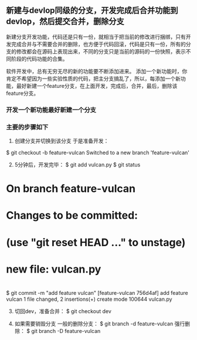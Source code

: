 
## 新建与devlop同级的分支，开发完成后合并功能到devlop，然后提交合并，删除分支

新建分支开发功能，代码还是只有一份，就相当于把当前的修改进行捆绑，只有开发完成合并与不需要合并的删除，也方便于代码回滚，代码是只有一份，所有的分支的修改都会在源码上表现出来，不同的分支只是当前的源码的一份快照，表示不同阶段的代码功能的合集。


软件开发中，总有无穷无尽的新的功能要不断添加进来。
添加一个新功能时，你肯定不希望因为一些实验性质的代码，把主分支搞乱了，所以，每添加一个新功能，最好新建一个feature分支，在上面开发，完成后，合并，最后，删除该feature分支。

### 开发一个新功能最好新建一个分支

### 主要的步骤如下

1. 创建分支并切换到该分支
于是准备开发：

$ git checkout -b feature-vulcan
Switched to a new branch 'feature-vulcan'

2. 5分钟后，开发完毕：
$ git add vulcan.py
$ git status

# On branch feature-vulcan
# Changes to be committed:
#   (use "git reset HEAD <file>..." to unstage)
#
#       new file:   vulcan.py
#

$ git commit -m "add feature vulcan"
[feature-vulcan 756d4af] add feature vulcan
 1 file changed, 2 insertions(+)
 create mode 100644 vulcan.py

3. 切回dev，准备合并：
$ git checkout dev

4. 如果需要销毁分支
一般的删除分支：
$ git branch -d feature-vulcan
强行删除：
$ git branch -D feature-vulcan
